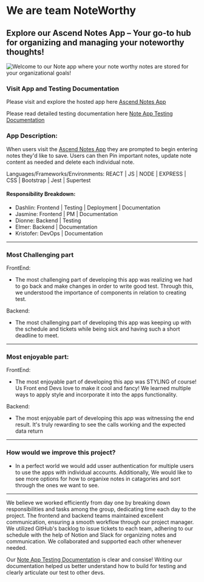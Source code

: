 # We are team NoteWorthy
## Explore our Ascend Notes App – Your go-to hub for organizing and managing your noteworthy thoughts!
![Welcome to our Note app where your note worthy notes are stored for your organizational goals!](https://i.imgur.com/o36lkyW.gif)




### Visit App and Testing Documentation
Please visit and explore the hosted app here [Ascend Notes App](https://ascendnotes.fly.dev/) 

Please read detailed testing documentation here [Note App Testing Documentation](https://www.notion.so/Ascend-Notes-Documentation-29f35195934c41ccb28cb9b920610432?pvs=4)

### App Description:
When users visit the [Ascend Notes App](https://ascendnotes.fly.dev/) they are prompted to begin entering notes they'd like to save. Users can then Pin important notes, 
update note content as needed and delete each individual note.

Languages/Frameworks/Environments: REACT | JS | NODE | EXPRESS | CSS | Bootstrap | Jest | Supertest

#### Responsibility Breakdown:
- Dashlin: Frontend | Testing | Deployment | Documentation
- Jasmine: Frontend | PM | Documentation
- Dionne: Backend | Testing
- Elmer: Backend | Documentation
- Kristofer: DevOps | Documentation
<hr>

### Most Challenging part
FrontEnd:
- The most challenging part of developing this app was realizing we had to go back and make changes in order to write good test. Through this, we understood the importance of components in relation to creating test.

Backend:
- The most challenging part of developing this app was keeping up with the schedule and tickets while being sick and having such a short deadline to meet.
<hr>

### Most enjoyable part:
FrontEnd:
- The most enjoyable part of developing this app was STYLING of course! Us Front end Devs love to make it cool and fancy! We learned multiple ways to apply style and incorporate it into the apps functionality.

Backend:
- The most enjoyable part of developing this app was witnessing the end result. It's truly rewarding to see the calls working and the expected data return
<hr>

### How would we improve this project?
- In a perfect world we would add usser authentication for multiple users to use the apps with individual accounts. Additionally, We would like to see more options for how to organixe notes in catagories and sort through the ones we want to see.
<hr>

We believe we worked efficiently from day one by breaking down responsibilities and tasks among the group, dedicating time each day to the project. The frontend and backend teams maintained excellent communication, ensuring a smooth workflow through our project manager. We utilized GitHub's backlog to issue tickets to each team, adhering to our schedule with the help of Notion and Slack for organizing notes and communication. We collaborated and supported each other whenever needed.

Our [Note App Testing Documentation](https://www.notion.so/Ascend-Notes-Documentation-29f35195934c41ccb28cb9b920610432?pvs=4) is clear and consise! Writing our documentation helped us better understand how to build for testing and clearly articulate our test to other devs. 



